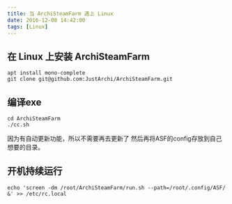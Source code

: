 ```yaml
---
title: 当 ArchiSteamFarm 遇上 Linux
date: 2016-12-08 14:42:00
tags: [Linux]
---
```

## 在 Linux 上安装 ArchiSteamFarm
```
apt install mono-complete
git clone git@github.com:JustArchi/ArchiSteamFarm.git
```
## 编译exe
```
cd ArchiSteamFarm
./cc.sh
```
因为有自动更新功能，所以不需要再去更新了
然后再将ASF的config存放到自己想要的目录。
## 开机持续运行
```
echo 'screen -dm /root/ArchiSteamFarm/run.sh --path=/root/.config/ASF/ &' >> /etc/rc.local
```
